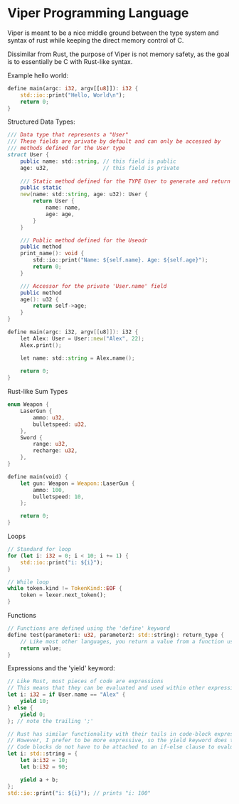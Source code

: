 # Viper Programming Language

Viper is meant to be a nice middle ground between the type system and syntax of rust while keeping the direct memory control of C. 

Dissimilar from Rust, the purpose of Viper is not memory safety, as the goal is to essentially be C with Rust-like syntax. 

Example hello world:
```rust
define main(argc: i32, argv[[u8]]): i32 {
    std::io::print("Hello, World\n");
    return 0;
}
```

Structured Data Types:
```d
/// Data type that represents a "User"
/// These fields are private by default and can only be accessed by 
/// methods defined for the User type
struct User {
    public name: std::string, // this field is public
    age: u32,                 // this field is private
    
    /// Static method defined for the TYPE User to generate and return a new user from the defined values
    public static
    new(name: std::string, age: u32): User {
        return User {
            name: name,
            age: age,
        }
    }

    /// Public method defined for the Useodr
    public method 
    print_name(): void {
        std::io::print("Name: ${self.name}. Age: ${self.age}");
        return 0;
    }

    /// Accessor for the private 'User.name' field 
    public method 
    age(): u32 {
        return self->age;
    }
}

define main(argc: i32, argv[[u8]]): i32 {
    let Alex: User = User::new("Alex", 22);
    Alex.print();

    let name: std::string = Alex.name();
    
    return 0;
}
```

Rust-like Sum Types
```rust
enum Weapon {
    LaserGun {
        ammo: u32,
        bulletspeed: u32,
    },
    Sword {
        range: u32,
        recharge: u32,
    },
}

define main(void) {
    let gun: Weapon = Weapon::LaserGun {
        ammo: 100,
        bulletspeed: 10,
    };

    return 0;
}
```

Loops
```rust
// Standard for loop
for (let i: i32 = 0; i < 10; i += 1) {
    std::io::print("i: ${i}");
}

// While loop
while token.kind != TokenKind::EOF {
    token = lexer.next_token();
}
```

Functions
```rust
// Functions are defined using the 'define' keyword
define test(parameter1: u32, parameter2: std::string): return_type {
    // Like most other languages, you return a value from a function using the 'return' keyword
    return value;
}
```

Expressions and the 'yield' keyword:
```rust
// Like Rust, most pieces of code are expressions
// This means that they can be evaluated and used within other expressions
let i: i32 = if User.name == "Alex" {
    yield 10;
} else {
    yield 0;
}; // note the trailing ';'

// Rust has similar functionality with their tails in code-block expressions.
// However, I prefer to be more expressive, so the yield keyword does this for Viper.
// Code blocks do not have to be attached to an if-else clause to evaluate
let i: std::string = {
    let a:i32 = 10;
    let b:i32 = 90;

    yield a + b;
};
std::io::print("i: ${i}"); // prints "i: 100"
```
